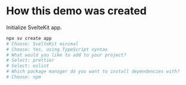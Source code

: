 # How this demo was created

Initialize SvelteKit app.

```sh
npx sv create app
# Choose: SvelteKit minimal
# Choose: Yes, using TypeScript syntax
# What would you like to add to your project?
# Select: prettier
# Select: eslint
# Which package manager do you want to install dependencies with?
# Choose: npm
```
